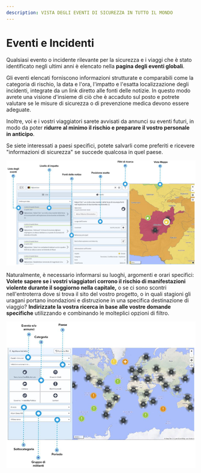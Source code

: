 ```yaml
---
description: VISTA DEGLI EVENTI DI SICUREZZA IN TUTTO IL MONDO
---
```


# Eventi e Incidenti

Qualsiasi evento o incidente rilevante per la sicurezza e i viaggi che è stato identificato negli ultimi anni è elencato nella **pagina degli eventi globali**.

Gli eventi elencati forniscono informazioni strutturate e comparabili come la categoria di rischio, la data e l'ora, l'impatto e l'esatta localizzazione degli incidenti, integrate da un link diretto alle fonti delle notizie. In questo modo avrete una visione d'insieme di ciò che è accaduto sul posto e potrete valutare se le misure di sicurezza o di prevenzione medica devono essere adeguate.

Inoltre, voi e i vostri viaggiatori sarete avvisati da annunci su eventi futuri, in modo da poter **ridurre al minimo il rischio e preparare il vostro personale in anticipo**.

Se siete interessati a paesi specifici, potete salvarli come preferiti e ricevere "informazioni di sicurezza" se succede qualcosa in quel paese.

![VISTA DEGLI EVENTI GLOBALI](../.gitbook/assets/ge_img-list.JPG)

Naturalmente, è necessario informarsi su luoghi, argomenti e orari specifici: **Volete sapere se i vostri viaggiatori corrono il rischio di manifestazioni violente durante il soggiorno nella capitale,** o se ci sono scontri nell'entroterra dove si trova il sito del vostro progetto, o in quali stagioni gli uragani portano inondazioni e distruzione in una specifica destinazione di viaggio? **Indirizzate la vostra ricerca in base alle vostre domande specifiche** utilizzando e combinando le molteplici opzioni di filtro.

![](../.gitbook/assets/global-events-list_2%20%282%29.JPG)

